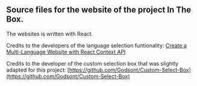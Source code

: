## Source files for the website of the project In The Box.

The websites is written with React.

Credits to the developers of the language selection funtionality: 
 [Create a Multi-Language Website with React Context API](https://hco.medium.com/create-a-multi-language-website-with-react-context-api-10f9544bee09)
 
 Credits to the developer of the custom selection box that was slightly adapted for this project:
 [https://github.com/Godsont/Custom-Select-Box](https://github.com/Godsont/Custom-Select-Box)
